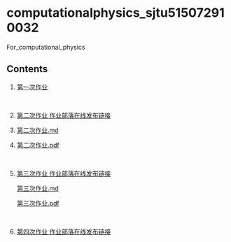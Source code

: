 # computationalphysics_sjtu515072910032
For_computational_physics

## Contents
1. [第一次作业](https://github.com/ArthurWang123/computationalphysics_sjtu515072910032/blob/master/%E7%AC%AC%E4%B8%80%E6%AC%A1%E4%BD%9C%E4%B8%9A.pdf)

   ​

2. [第二次作业 作业部落在线发布链接](https://www.zybuluo.com/XIAOWEI-WANG123/note/1073751)

3. [第二次作业.md](https://github.com/ArthurWang123/computationalphysics_sjtu515072910032/blob/master/%E7%AC%AC%E4%BA%8C%E6%AC%A1%E4%BD%9C%E4%B8%9A/%E7%AC%AC%E4%BA%8C%E6%AC%A1%E4%BD%9C%E4%B8%9A.md )

4. [第二次作业.pdf](https://github.com/ArthurWang123/computationalphysics_sjtu515072910032/blob/master/%E7%AC%AC%E4%BA%8C%E6%AC%A1%E4%BD%9C%E4%B8%9A/%E7%AC%AC%E4%BA%8C%E6%AC%A1%E4%BD%9C%E4%B8%9A.pdf)

   ​

5. [第三次作业 作业部落在线发布链接](https://www.zybuluo.com/XIAOWEI-WANG123/note/1084045)

   [第三次作业.md](https://github.com/ArthurWang123/computationalphysics_sjtu515072910032/blob/master/%E7%AC%AC%E4%B8%89%E6%AC%A1%E4%BD%9C%E4%B8%9A/%E7%AC%AC%E4%B8%89%E6%AC%A1%E4%BD%9C%E4%B8%9A.md)

   [第三次作业.pdf](https://github.com/ArthurWang123/computationalphysics_sjtu515072910032/blob/master/%E7%AC%AC%E4%B8%89%E6%AC%A1%E4%BD%9C%E4%B8%9A/%E7%AC%AC%E4%B8%89%E6%AC%A1%E4%BD%9C%E4%B8%9A.pdf)

   ​

6. [第四次作业 作业部落在线发布链接](https://www.zybuluo.com/XIAOWEI-WANG123/note/1091495)

   ​


